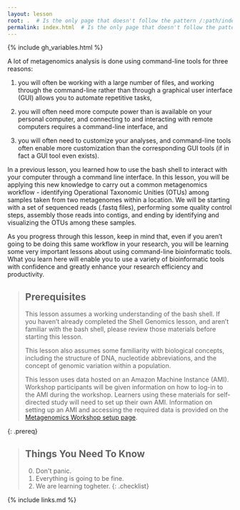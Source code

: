 ```yaml
---
layout: lesson
root: .  # Is the only page that doesn't follow the pattern /:path/index.html
permalink: index.html  # Is the only page that doesn't follow the pattern /:path/index.html
---
```


{% include gh_variables.html %}

A lot of metagenomics analysis is done using command-line tools for three reasons:
1) you will often be working with a large number of files, and working through the 
command-line rather than through a graphical user interface (GUI) allows you to automate 
repetitive tasks,  

2) you will often need more compute power than is available on your personal computer, 
and connecting to and interacting with remote computers requires a command-line interface, and  
  
3) you will often need to customize your analyses, and command-line tools often enable more 
customization than the corresponding GUI tools (if in fact a GUI tool even exists).

In a previous lesson, you learned how to use the bash shell to interact with your computer 
through a command line interface. In this lesson, you will be applying this new knowledge to carry out a common metagenomics workflow - identifying Operational Taxonomic Unities (OTUs) among samples taken from two metagenomes within a location. We will be starting with a set of sequenced reads (.fastq files), performing some quality control steps, assembly those reads into contigs, and ending by identifying and visualizing the OTUs among these samples.

As you progress through this lesson, keep in mind that, even if you aren’t going to be doing this same workflow in your research, you will be learning some very important lessons about using command-line bioinformatic tools. What you learn here will enable you to use a variety of bioinformatic tools with confidence and greatly enhance your research efficiency and productivity.

> ## Prerequisites
>
> This lesson assumes a working understanding of the bash shell. If you haven’t already 
> completed the Shell Genomics lesson, and aren’t 
> familiar with the bash shell, please review those materials before starting this lesson.
>
> This lesson also assumes some familiarity with biological concepts, 
> including the structure of DNA, nucleotide abbreviations, and the 
> concept of genomic variation within a population.
>
> This lesson uses data hosted on an Amazon Machine Instance (AMI). Workshop participants
> will be given information on how to log-in to the AMI during the workshop. Learners using 
> these materials for self-directed study will need to set up their own AMI. Information 
> on setting up an AMI and accessing the required data is provided on the 
> [Metagenomics Workshop setup page](http://carpentries-incubator.github.io/metagenomics/setup.html).
>
{: .prereq}

> ## Things You Need To Know
>
> 0.  Don't panic.
> 1.  Everything is going to be fine.
> 2.  We are learning togheter.
{: .checklist}

{% include links.md %}
